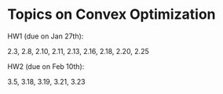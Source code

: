 # Topics on Convex Optimization


HW1 (due on Jan 27th):

2.3, 2.8, 2.10, 2.11, 2.13, 2.16, 2.18, 2.20, 2.25

HW2 (due on Feb 10th):

3.5, 3.18, 3.19, 3.21, 3.23
